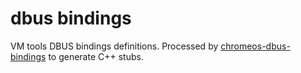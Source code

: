 # dbus bindings

VM tools DBUS bindings definitions. Processed by
[chromeos-dbus-bindings](/chromeos-dbus-bindings/README.md) to generate C++
stubs.

